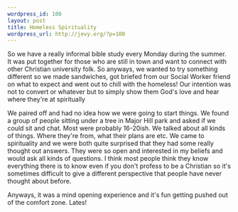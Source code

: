 ```yaml
--- 
wordpress_id: 100
layout: post
title: Homeless Spirituality
wordpress_url: http://jevy.org/?p=100
---
```

So we have a really informal bible study every Monday during the summer.  It was put together for those who are still in town and want to connect with other Christian university folk.  So anyways, we wanted to try something different so we made sandwiches, got briefed from our Social Worker friend on what to expect and went out to chill with the homeless!  Our intention was not to convert or whatever but to simply show them God's love and hear where they're at spiritually

We paired off and had no idea how we were going to start things.  We found a group of people sitting under a tree in Major Hill park and asked if we could sit and chat.  Most were probably 16-20ish.  We talked about all kinds of things.  Where they're from, what their plans are etc.  We came to spirituality and we were both quite surprised that they had some really thought out answers.  They were so open and interested in my beliefs and would ask all kinds of questions.  I think most people think they know everything there is to know even if you don't profess to be a Christian so it's sometimes difficult to give a different perspective that people have never thought about before.

Anyways, it was a mind opening experience and it's fun getting pushed out of the comfort zone.  Lates!
